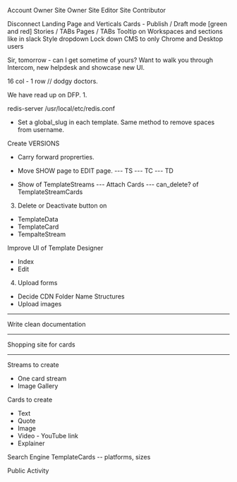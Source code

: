 Account Owner
Site Owner
Site Editor
Site Contributor
  
Disconnect Landing Page and Verticals
Cards - Publish / Draft mode [green and red]
Stories / TABs
Pages / TABs
Tooltip on Workspaces and sections like in slack
Style dropdown
Lock down CMS to only Chrome and Desktop users



Sir, tomorrow - can I get sometime of yours? Want to walk you through Intercom, new helpdesk and showcase new UI.





16 col - 1 row // dodgy doctors.




We have read up on DFP.
1. 







redis-server /usr/local/etc/redis.conf

- Set a global_slug in each template. Same method to remove spaces from username.

Create VERSIONS
- Carry forward proprerties.

- Move SHOW page to EDIT page.
--- TS
--- TC
--- TD

- Show of TemplateStreams
--- Attach Cards
--- can_delete? of TemplateStreamCards

3. Delete or Deactivate button on
- TemplateData
- TemplateCard
- TempalteStream

Improve UI of Template Designer
- Index
- Edit

4. Upload forms
- Decide CDN Folder Name Structures
- Upload images

------------------------------------------------------------------------------------

Write clean documentation

------------------------------------------------------------------------------------

Shopping site for cards

------------------------------------------------------------------------------------

Streams to create
- One card stream
- Image Gallery

Cards to create
- Text
- Quote
- Image
- Video - YouTube link
- Explainer

Search Engine
TemplateCards -- platforms, sizes

Public Activity